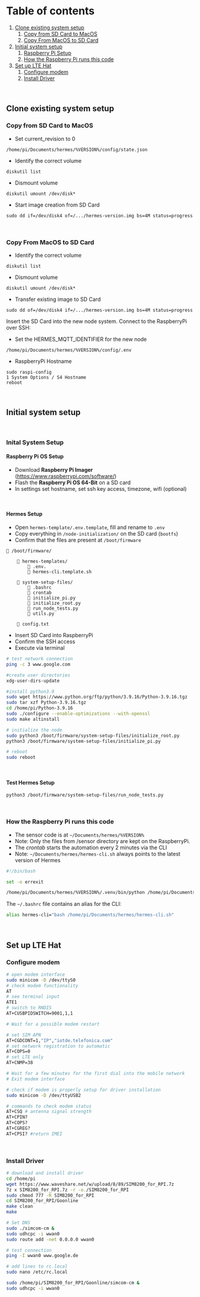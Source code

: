 # Table of contents
1. [Clone existing system setup](#paragraph1)
   1. [Copy from SD Card to MacOS](#subparagraph1)
   2. [Copy From MacOS to SD Card](#subparagraph2)
2. [Initial system setup](#paragraph2)
   1. [Raspberry Pi Setup](#subparagraph2)
   2. [How the Raspberry Pi runs this code](#subparagraph2)
3. [Set up LTE Hat](#paragraph3)
   1. [Configure modem](#subparagraph5)
   2. [Install Driver](#subparagraph6)

<br/>

## Clone existing system setup <a name="paragraph1"></a>


### Copy from SD Card to MacOS <a name="subparagraph1"></a>

- Set current_revision to 0
```
/home/pi/Documents/hermes/%VERSION%/config/state.json 
```

- Identify the correct volume
```
diskutil list
```

- Dismount volume
```
diskutil umount /dev/disk*
```

- Start image creation from SD Card
```
sudo dd if=/dev/disk4 of=/.../hermes-version.img bs=4M status=progress
```

<br/>

### Copy From MacOS to SD Card <a name="subparagraph2"></a>

- Identify the correct volume
```
diskutil list
```

- Dismount volume
```
diskutil umount /dev/disk*
```

- Transfer existing image to SD Card
```
sudo dd of=/dev/disk4 if=/.../hermes-version.img bs=4M status=progress
```

Insert the SD Card into the new node system. Connect to the RaspberryPi over SSH:

- Set the HERMES_MQTT_IDENTIFIER for the new node
```
/home/pi/Documents/hermes/%VERSION%/config/.env 
```

- RaspberryPi Hostname
  
```
sudo raspi-config
1 System Options / S4 Hostname
reboot
```

<br/>

## Initial system setup <a name="paragraph2"></a>


<br/>

### Inital System Setup <a name="subparagraph3"></a>


#### Raspberry Pi OS Setup
- Download **Raspberry Pi Imager** (https://www.raspberrypi.com/software/) 
- Flash the **Raspberry Pi OS 64-Bit** on a SD card
- In settings set hostname, set ssh key access, timezone, wifi (optional)

<br/>

#### Hermes Setup

- Open `hermes-template/.env.template`, fill and rename to `.env` 
- Copy everything in `/node-initialization/` on the SD card (`bootfs`) 
- Confirm that the files are present at `/boot/firmware`
```
📁 /boot/firmware/

    📁 hermes-templates/
        📄 .env.
        📄 hermes-cli.template.sh

    📁 system-setup-files/
        📄 .bashrc
        📄 crontab
        📄 initialize_pi.py
        📄 initialize_root.py
        📄 run_node_tests.py
        📄 utils.py

    📄 config.txt
```
- Insert SD Card into RaspberryPi
- Confirm the SSH access
- Execute via terminal

```bash
# test network connection
ping -c 3 www.google.com

#create user directories
xdg-user-dirs-update

#install python3.9
sudo wget https://www.python.org/ftp/python/3.9.16/Python-3.9.16.tgz
sudo tar xzf Python-3.9.16.tgz
cd /home/pi/Python-3.9.16
sudo ./configure --enable-optimizations --with-openssl
sudo make altinstall

# initialize the node
sudo python3 /boot/firmware/system-setup-files/initialize_root.py
python3 /boot/firmware/system-setup-files/initialize_pi.py

# reboot
sudo reboot
```

<br/>

#### Test Hermes Setup

```
python3 /boot/firmware/system-setup-files/run_node_tests.py
```


<br/>

### How the Raspberry Pi runs this code <a name="subparagraph4"></a>

- The sensor code is at `~/Documents/hermes/%VERSION%` 
- Note: Only the files from /sensor directory are kept on the RaspberryPi.
- The _crontab_ starts the automation every 2 minutes via the CLI
- Note: `~/Documents/hermes/hermes-cli.sh` always points to the latest version of Hermes

```bash
#!/bin/bash

set -o errexit

/home/pi/Documents/hermes/%VERSION%/.venv/bin/python /home/pi/Documents/hermes/%VERSION%/cli/main.py $*
```

The `~/.bashrc` file contains an alias for the CLI:

```bash
alias hermes-cli="bash /home/pi/Documents/hermes/hermes-cli.sh"
```

<br/>

## Set up LTE Hat <a name="paragraph3"></a>

### Configure modem <a name="subparagraph5"></a>

```bash
# open modem interface
sudo minicom -D /dev/ttyS0
# check modem functionality
AT 
# see terminal input
ATE1 
# switch to RNDIS
AT+CUSBPIDSWITCH=9001,1,1

# Wait for a possible modem restart

# set SIM APN
AT+CGDCONT=1,"IP","iotde.telefonica.com"
# set network registration to automatic
AT+COPS=0
# set LTE only
AT+CNMP=38

# Wait for a few minutes for the first dial into the mobile network
# Exit modem interface
```

```bash
# check if modem is properly setup for driver installation
sudo minicom -D /dev/ttyUSB2

# commands to check modem status
AT+CSQ # antenna signal strength
AT+CPIN?
AT+COPS? 
AT+CGREG?  
AT+CPSI? #return IMEI
```

<br/>

### Install Driver <a name="subparagraph6"></a>

```bash
# download and install driver
cd /home/pi
wget https://www.waveshare.net/w/upload/8/89/SIM8200_for_RPI.7z
7z x SIM8200_for_RPI.7z -r -o./SIM8200_for_RPI
sudo chmod 777 -R SIM8200_for_RPI
cd SIM8200_for_RPI/Goonline
make clean
make

# Set DNS
sudo ./simcom-cm &
sudo udhcpc -i wwan0
sudo route add -net 0.0.0.0 wwan0

# test connection
ping -I wwan0 www.google.de

# add lines to rc.local
sudo nano /etc/rc.local
```

```bash
sudo /home/pi/SIM8200_for_RPI/Goonline/simcom-cm &
sudo udhcpc -i wwan0
```

<br/>




